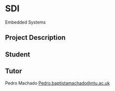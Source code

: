 # SDI
Embedded Systems

## Project Description

## Student

## Tutor 
Pedro Machado <Pedro.baptistamachado@ntu.ac.uk>
